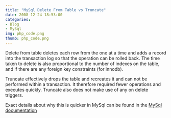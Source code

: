```yaml
---
title: "MySql Delete From Table vs Truncate"
date: 2008-12-24 18:53:00
categories: 
- Blog
- MySql
img: php_code.png
thumb: php_code.png
---
```


Delete from table deletes each row from the one at a time and adds a record into the transaction log so that the operation can be rolled back.  The time taken to delete is also proportional to the number of indexes on the table, and if there are any foreign key constraints (for innodb).

Truncate effectively drops the table and recreates it and can not be performed within a transaction.  It therefore required fewer operations and executes quickly.  Truncate also does not make use of any on delete triggers.

Exact details about why this is quicker in MySql can be found in the [MySql documentation][1]

[1]: http://dev.mysql.com/doc/refman/5.0/en/truncate-table.html